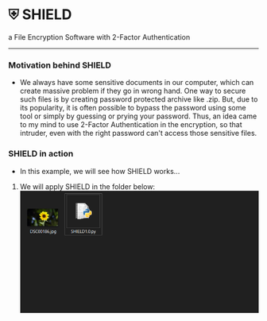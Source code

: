 # ⛨ SHIELD
 a File Encryption Software with 2-Factor Authentication

---
### Motivation behind SHIELD
- We always have some sensitive documents in our computer, which can create massive problem if they go in wrong hand. One way to secure such files is by creating password protected archive like .zip. But, due to its popularity, it is often possible to bypass the password using some tool or simply by guessing or prying your password. Thus, an idea came to my mind to use 2-Factor Authentication in the encryption, so that intruder, even with the right password can't access those sensitive files.

### SHIELD in action
- In this example, we will see how SHIELD works...
1. We will apply SHIELD in the folder below:
![FolderBefore](./Demo/Folder.PNG?raw=true)
